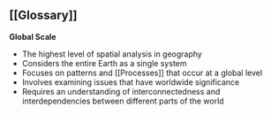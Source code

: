 ## [[Glossary]]

**Global Scale**

* The highest level of spatial analysis in geography
* Considers the entire Earth as a single system
* Focuses on patterns and [[Processes]] that occur at a global level
* Involves examining issues that have worldwide significance
* Requires an understanding of interconnectedness and interdependencies between different parts of the world